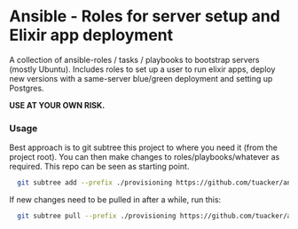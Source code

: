 # Ansible - Roles for server setup and Elixir app deployment

A collection of ansible-roles / tasks / playbooks to bootstrap servers (mostly Ubuntu). Includes roles to set up a user to run elixir apps, deploy new versions with a same-server blue/green deployment and setting up Postgres.

**USE AT YOUR OWN RISK.**


### Usage
Best approach is to git subtree this project to where you need it (from the project root). You can then make changes to roles/playbooks/whatever as required. This repo can be seen as starting point.

```bash
  git subtree add --prefix ./provisioning https://github.com/tuacker/ansible-roles.git main --squash
```

If new changes need to be pulled in after a while, run this:

```bash
  git subtree pull --prefix ./provisioning https://github.com/tuacker/ansible-roles.git main --squash
```

